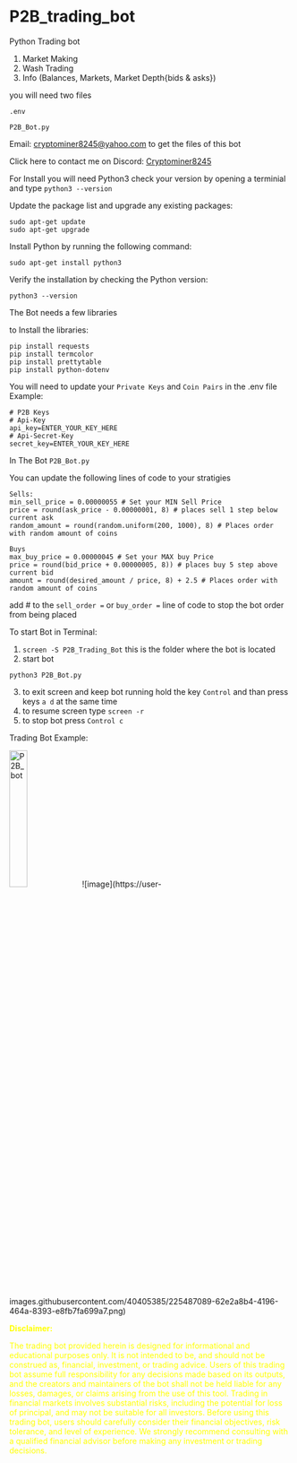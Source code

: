 # P2B_trading_bot
Python Trading bot

1. Market Making
2. Wash Trading
3. Info (Balances, Markets, Market Depth{bids & asks})

you will need two files
```
.env

P2B_Bot.py
```
Email: cryptominer8245@yahoo.com to get the files of this bot

Click here to contact me on Discord: <a href="https://discord.com/users/412476381725720576">Cryptominer8245</a>

For Install you will need Python3
check your version by opening a terminial and type
```python3 --version```

Update the package list and upgrade any existing packages:
```
sudo apt-get update
sudo apt-get upgrade
```
Install Python by running the following command:
```
sudo apt-get install python3
```
Verify the installation by checking the Python version:
```
python3 --version
```

The Bot needs a few libraries

to Install the libraries:
```
pip install requests
pip install termcolor
pip install prettytable
pip install python-dotenv
```

You will need to update your ``Private Keys`` and ``Coin Pairs`` in the .env file
Example:
```
# P2B Keys
# Api-Key
api_key=ENTER_YOUR_KEY_HERE
# Api-Secret-Key
secret_key=ENTER_YOUR_KEY_HERE
```

In The Bot ``P2B_Bot.py``

You can update the following lines of code to your stratigies
```
Sells:
min_sell_price = 0.00000055 # Set your MIN Sell Price
price = round(ask_price - 0.00000001, 8) # places sell 1 step below current ask
random_amount = round(random.uniform(200, 1000), 8) # Places order with random amount of coins 

Buys
max_buy_price = 0.00000045 # Set your MAX buy Price
price = round(bid_price + 0.00000005, 8)) # places buy 5 step above current bid
amount = round(desired_amount / price, 8) + 2.5 # Places order with random amount of coins
```
add # to the ``sell_order =`` or ``buy_order =`` line of code to stop the bot order from being placed

To start Bot in Terminal:
1. `screen -S P2B_Trading_Bot` this is the folder where the bot is located
2. start bot
```
python3 P2B_Bot.py
```
3. to exit screen and keep bot running hold the key `Control` and than press keys `a d` at the same time
4. to resume screen type `screen -r`
5. to stop bot press `Control c`

Trading Bot Example:

<img src="https://user-images.githubusercontent.com/40405385/225487089-62e2a8b4-4196-464a-8393-e8fb7fa699a7.png" width="25%" alt="P2B_bot">
![image](https://user-images.githubusercontent.com/40405385/225487089-62e2a8b4-4196-464a-8393-e8fb7fa699a7.png)


<div style="color: yellow;">

**Disclaimer:**

The trading bot provided herein is designed for informational and educational purposes only. It is not intended to be, and should not be construed as, financial, investment, or trading advice. Users of this trading bot assume full responsibility for any decisions made based on its outputs, and the creators and maintainers of the bot shall not be held liable for any losses, damages, or claims arising from the use of this tool. Trading in financial markets involves substantial risks, including the potential for loss of principal, and may not be suitable for all investors. Before using this trading bot, users should carefully consider their financial objectives, risk tolerance, and level of experience. We strongly recommend consulting with a qualified financial advisor before making any investment or trading decisions.

</div>
